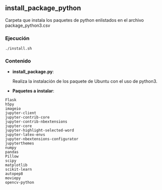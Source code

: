 ## install_package_python

Carpeta que instala los paquetes de python enlistados en el archivo package_python3.csv

### Ejecución

```console
./install.sh
```

### Contenido

- **install_package.py**:

  Realiza la instalación de los paquete de Ubuntu con el uso de python3.

- **Paquetes a instalar**:

```console
Flask
h5py
imageio
jupyter-client
jupyter-contrib-core
jupyter-contrib-nbextensions
jupyter-core
jupyter-highlight-selected-word
jupyter-latex-envs
jupyter-nbextensions-configurator
jupyterthemes
numpy
pandas
Pillow
scipy
matplotlib
scikit-learn
autopep8
moviepy
opencv-python

```

